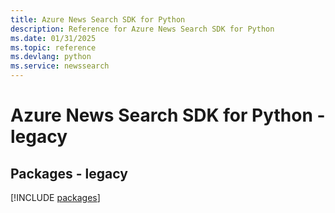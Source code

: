 ```yaml
---
title: Azure News Search SDK for Python
description: Reference for Azure News Search SDK for Python
ms.date: 01/31/2025
ms.topic: reference
ms.devlang: python
ms.service: newssearch
---
```

# Azure News Search SDK for Python - legacy
## Packages - legacy
[!INCLUDE [packages](news-search-index.md)]